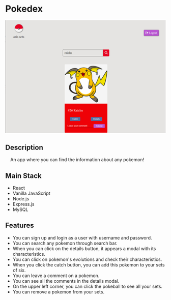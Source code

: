 # Pokedex


![App Screenshot](thumbnail.png)


## Description

&nbsp;&nbsp;&nbsp;&nbsp;An app where you can find the information about any pokemon!

## Main Stack

- React
- Vanilla JavaScript
- Node.js
- Express.js
- MySQL

## Features

- You can sign up and login as a user with username and password.
- You can search any pokemon through search bar.
- When you can click on the details button, it appears a modal with its characteristics.
- You can click on pokemon's evolutions and check their  characteristics.
- When you click the catch button, you can add this pokemon to your sets of six.
- You can leave a comment on a pokemon.
- You can see all the comments in the details modal.
- On the upper left corner, you can click the pokeball to see all your sets.
- You can remove a pokemon from your sets.